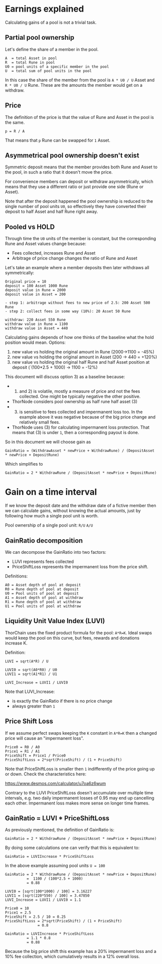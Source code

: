 # Earnings explained

Calculating gains of a pool is not a trivial task.

## Partial pool ownership

Let's define the share of a member in the pool.

```
A  = total Asset in pool
R  = total Rune in pool
U0 = pool units of a specific member in the pool
U  = total sum of pool units in the pool
```

In this case the share of the member from the pool is `A * U0 / U` Asset and `R * U0 / U` Rune.
These are the amounts the member would get on a withdraw.

## Price

The definition of the price is that the value of Rune and Asset in the pool is the same.

`p = R / A`

That means that `p` Rune can be swapped for `1` Asset.

## Asymmetrical pool ownership doesn't exist

Symmetric deposit means that the member provides both Rune and Asset to the pool, in such a ratio
that it doesn't move the price.

For convenience members can deposit or withdraw asymmetrically, which means that they use a different ratio
or just provide one side (Rune or Asset).

Note that after the deposit happened the pool ownership is reduced to the single number of pool units `U0`,
so effectively they have converted their deposit to half Asset and half Rune right away.


## Pooled vs HOLD

Through time the `U0` units of the member is constant, but the corresponding Rune and Asset values change because:

* Fees collected, increases Rune and Asset
* Arbitrage of price change changes the ratio of Rune and Asset

Let's take an example where a member deposits then later withdraws all symmetrically:

```
Original price = 10
deposit = 100 Asset 1000 Rune
deposit value in Rune = 2000
deposit value in Asset = 200

- step 1: arbitrage without fees to new price of 2.5: 200 Asset 500 Rune
- step 2: collect fees in some way (10%): 20 Asset 50 Rune

withdraw: 220 Asset 550 Rune
withdraw value in Rune = 1100
withdraw value in Asset = 440
```

Calculating gains depends of how one thinks of the baseline what the hold position would mean.
Options:

1) new value vs holding the original amount in Rune (2000->1100 = -45%)
2) new value vs holding the original amount in Asset (200 -> 440 = +120%)
3) new value vs holding the original half Rune and half Asset position at deposit
   (`(100*2.5 + 1000) -> 1100 = -12%)

This document will discuss option 3) as a baseline because:
* 1) and 2) is volatile, mostly a measure of price and not the fees collected.
     One might be typically negative the other positive.
* ThorNode considers pool ownership as half rune half asset (3)
* 3) is sensitive to fees collected and impermanent loss too. In the example above it was negative
     because of the big price change and relatively small fees.
* ThorNode uses (3) for calculating impermanent loss protection. That means that (3) is under `1`, then
  a corresponding payout is done.

So in this document we will choose gain as

```
GainRatio = (WithdrawAsset * newPrice + WithdrawRune) / (DepositAsset * newPrice + DepositRune)
```

Which simplifies to

```
GainRatio = 2 * WithdrawRune / (DepositAsset * newPrice + DepositRune)
```

# Gain on a time interval

If we know the deposit date and the withdraw date of a fictive member then we can calculate gains,
without knowing the actual amounts, just by following how much a single pool unit is worth.

Pool ownership of a single pool unit: `R/U` `A/U`

## GainRatio decomposition

We can decompose the GainRatio into two factors:
* LUVI represents fees collected
* PriceShiftLoss represents the impermanent loss from the price shift.

Definitions:
```
A0 = Asset depth of pool at deposit
R0 = Rune depth of pool at deposit
U0 = Pool units of pool at deposit
A1 = Asset depth of pool at withdraw
R1 = Rune depth of pool at withdraw
U1 = Pool units of pool at withdraw
```

## Liquidity Unit Value Index (LUVI)

ThorChain uses the fixed product formula for the pool: `A*R=K`. Ideal swaps would keep the pool
on this curve, but fees, rewards and donations increase K.

Definition:
```
LUVI = sqrt(A*R) / U

LUVI0 = sqrt(A0*R0) / U0
LUVI1 = sqrt(A1*R1) / U1

LUVI_Increase = LUVI1 / LUVI0
```

Note that LUVI_Increase:
* is exactly the GainRatio if there is no price change
* always greater than `1`

## Price Shift Loss

If we assume perfect swaps keeping the `K` constant in `A*R=K` then a changed price will cause an
"impermanent loss".

```
Price0 = R0 / A0
Price1 = R1 / A1
PriceShift = Price1 / Price0
PriceShiftLoss = 2*sqrt(PriceShift) / (1 + PriceShift)
```

Note that PriceShiftLoss is smaller then `1` indifferently of the price going up or down.
Check the characteristics here:

https://www.desmos.com/calculator/u7oa6z6wum

Contrary to the LUVI PriceShiftLoss doesn't accumulate over multiple time intervals, e.g.
two daily impermanent losses of 0.95 may end up cancelling each other.
Impermanent loss makes more sense on longer time frames.

## GainRatio = LUVI * PriceShiftLoss

As previously mentioned, the definition of GainRatio is:

```
GainRatio = 2 * WithdrawRune / (DepositAsset * newPrice + DepositRune)
```

By doing some calculations one can verify that this is equivalent to:

```
GainRatio = LUVIIncrease * PriceShiftLoss
```

In the above example assuming pool units `U = 100`

```
GainRatio = 2 * WithdrawRune / (DepositAsset * newPrice + DepositRune)
          =  1100 / (100*2.5 + 1000)
          = 0.88

LUVI0 = [sqrt(100*1000) / 100] = 3.16227
LUVI1 = [sqrt(220*550) / 100] = 3.47850
LUVI_Increase = LUVI1 / LUVI0 = 1.1

Price0 = 10
Price1 = 2.5
PriceShift = 2.5 / 10 = 0.25
PriceShiftLoss = 2*sqrt(PriceShift) / (1 + PriceShift)
               = 0.8

GainRatio = LUVIIncrease * PriceShiftLoss
          = 1.1 * 0.8
          = 0.88
```

Because the big price shift this example has a 20% impermanent loss and a 10% fee collection,
which cumulatively results in a 12% overall loss.